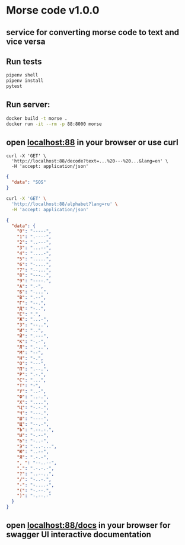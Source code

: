 # Morse code v1.0.0

## service for converting morse code to text and vice versa

## Run tests
```bash
pipenv shell
pipenv install 
pytest
```

## Run server: 

```bash
docker build -t morse . 
docker run -it --rm -p 88:8000 morse
```
## open [localhost:88](localhost:88]) in your browser or use curl

```curl
curl -X 'GET' \
  'http://localhost:88/decode?text=...%20---%20...&lang=en' \
  -H 'accept: application/json'
```

```json
{
  "data": "SOS"
}
```


```bash
curl -X 'GET' \
  'http://localhost:88/alphabet?lang=ru' \
  -H 'accept: application/json'
```

```json
{
  "data": {
    "0": "-----",
    "1": ".----",
    "2": "..---",
    "3": "...--",
    "4": "....-",
    "5": ".....",
    "6": "-....",
    "7": "--...",
    "8": "---..",
    "9": "----.",
    "А": ".-",
    "Б": "-...",
    "В": ".--",
    "Г": "--.",
    "Д": "-..",
    "Е": ".",
    "Ж": "...-",
    "З": "--..",
    "И": "..",
    "Й": ".---",
    "К": "-.-",
    "Л": ".-..",
    "М": "--",
    "Н": "-.",
    "О": "---",
    "П": ".--.",
    "Р": ".-.",
    "С": "...",
    "Т": "-",
    "У": "..-",
    "Ф": "..-.",
    "Х": "....",
    "Ц": "-.-.",
    "Ч": "---.",
    "Ш": "----",
    "Щ": "--.-",
    "Ъ": ".--.-.",
    "Ы": "-.--",
    "Ь": "-..-",
    "Э": "...-...",
    "Ю": "..--",
    "Я": ".-.-",
    ", ": "--..--",
    ".": ".-.-.-",
    "?": "..--..",
    "/": "-..-.",
    "-": "-....-",
    "(": "-.--.",
    ")": "-.--.-"
  }
}
```

## open [localhost:88/docs](localhost:88/docs]) in your browser for swagger UI interactive documentation